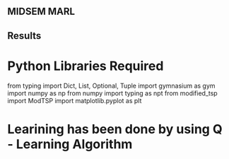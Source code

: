 ## MIDSEM MARL
## Results
# Python Libraries Required 
from typing import Dict, List, Optional, Tuple
import gymnasium as gym
import numpy as np
from numpy import typing as npt
from modified_tsp import ModTSP 
import matplotlib.pyplot as plt

# Learining has been done by using Q - Learning Algorithm
